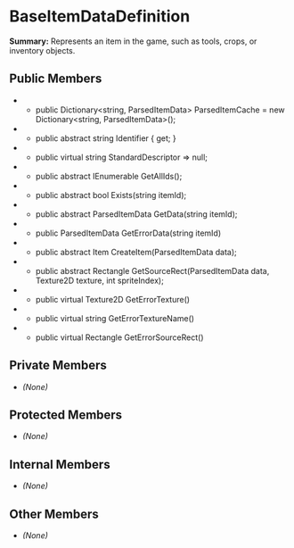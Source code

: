 # BaseItemDataDefinition

**Summary:** Represents an item in the game, such as tools, crops, or inventory objects.

## Public Members
- - public Dictionary<string, ParsedItemData> ParsedItemCache = new Dictionary<string, ParsedItemData>();
- - public abstract string Identifier { get; }
- - public virtual string StandardDescriptor => null;
- - public abstract IEnumerable<string> GetAllIds();
- - public abstract bool Exists(string itemId);
- - public abstract ParsedItemData GetData(string itemId);
- - public ParsedItemData GetErrorData(string itemId)
- - public abstract Item CreateItem(ParsedItemData data);
- - public abstract Rectangle GetSourceRect(ParsedItemData data, Texture2D texture, int spriteIndex);
- - public virtual Texture2D GetErrorTexture()
- - public virtual string GetErrorTextureName()
- - public virtual Rectangle GetErrorSourceRect()

## Private Members
- *(None)*

## Protected Members
- *(None)*

## Internal Members
- *(None)*

## Other Members
- *(None)*
